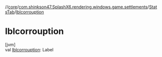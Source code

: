 //[core](../../../index.md)/[com.shinkson47.SplashX6.rendering.windows.game.settlements](../index.md)/[StatsTab](index.md)/[lblcorrouption](lblcorrouption.md)

# lblcorrouption

[jvm]\
val [lblcorrouption](lblcorrouption.md): Label

